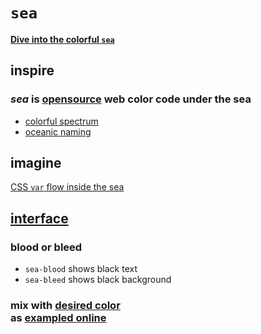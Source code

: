 # `sea`

[<b>Dive into the colorful `sea`</b>](https://s9a.page/sea)

## inspire

### <dfn>sea</dfn> is [opensource](UNLICENSE.txt) web color code under the sea

* [colorful spectrum](https://s9a.page/sea)
* [oceanic naming](sea.css)

## imagine

[CSS `var` flow inside the sea](sea.css)

## [interface](index.html)

### blood or bleed

* `sea-blood` shows black text
* `sea-bleed` shows black background

### mix with [desired color](sea.css) <br> as [exampled online](https://s9a.page/sea)
